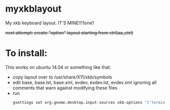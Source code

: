 myxkblayout
===========

My xkb keyboard layout. IT'S MINE!!!1one1

~~next attempt: create "option" layout starting from ctrl(aa_ctrl)~~

To install:
===========

This works on ubuntu 14.04 or something like that:
- copy layout over to /usr/share/X11/xkb/symbols
- edit base, base.lst, base.xml, evdev, evdev.lst, evdev.xml ignoring all comments that warn against modifying these files
- run 
  ```sh
  gsettings set org.gnome.desktop.input-sources xkb-options "['terminate:ctrl_alt_bksp', 'MYKB:MYKB']"
  ```
